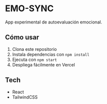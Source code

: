 # EMO-SYNC

App experimental de autoevaluación emocional.

## Cómo usar

1. Clona este repositorio
2. Instala dependencias con `npm install`
3. Ejecuta con `npm start`
4. Despliega fácilmente en Vercel

## Tech

- React
- TailwindCSS
